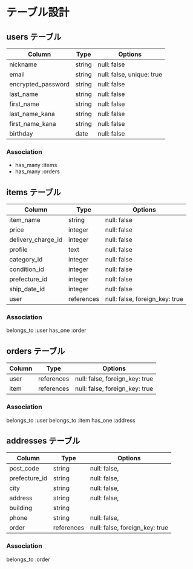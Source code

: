 # テーブル設計

## users テーブル

| Column             | Type    | Options                   |
| ------------------ | ------- | ------------------------- |
| nickname           | string  | null: false               |
| email              | string  | null: false, unique: true |
| encrypted_password | string  | null: false               |
| last_name          | string  | null: false               |
| first_name         | string  | null: false               |
| last_name_kana     | string  | null: false               |
| first_name_kana    | string  | null: false               |
| birthday           | date    | null: false               |

### Association

- has_many :items
- has_many :orders

## items テーブル

| Column             | Type       | Options                        |
| ------------------ | ---------- | ------------------------------ |
| item_name          | string     | null: false                    |
| price              | integer    | null: false                    |
| delivery_charge_id | integer    | null: false                    |
| profile            | text       | null: false                    |
| category_id        | integer    | null: false                    |
| condition_id       | integer    | null: false                    |
| prefecture_id      | integer    | null: false                    |
| ship_date_id       | integer    | null: false                    |
| user               | references | null: false, foreign_key: true |

### Association

belongs_to :user
has_one :order

## orders テーブル

| Column  | Type       | Options                        |
| ------- | ---------- | ------------------------------ |
| user    | references | null: false, foreign_key: true |
| item    | references | null: false, foreign_key: true |

### Association

belongs_to :user
belongs_to :item
has_one :address

## addresses テーブル

| Column        | Type        | Options                        |
| ------------- | ----------- | ------------------------------ |
| post_code     | string      | null: false,                   |
| prefecture_id | string      | null: false,                   |
| city          | string      | null: false,                   |
| address       | string      | null: false,                   |
| building      | string      |                                |
| phone         | string      | null: false,                   |
| order         | references  | null: false, foreign_key: true |

### Association

belongs_to :order